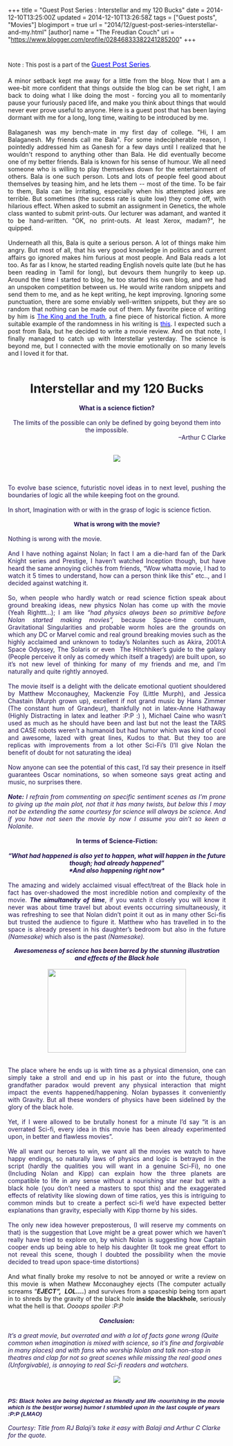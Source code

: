 +++
title = "Guest Post Series : Interstellar and my 120 Bucks"
date = 2014-12-10T13:25:00Z
updated = 2014-12-10T13:26:58Z
tags = ["Guest posts", "Movies"]
blogimport = true 
url = "2014/12/guest-post-series-interstellar-and-my.html"
[author]
	name = "The Freudian Couch"
	uri = "https://www.blogger.com/profile/02846833382241285200"
+++

<div dir="ltr" style="text-align: left;" trbidi="on">
<h1>
<span style="font-size: small; font-weight: normal;">Note : This post is a part of the&nbsp;</span><a href="http://adarsh89.blogspot.com/2014/09/guest-posts-series.html" style="font-size: medium; font-weight: normal;" target="_blank"><span style="color: blue;">Guest Post Series</span></a><span style="font-size: small; font-weight: normal;">.</span></h1>
<div>
<div style="text-align: justify;">
A minor setback kept me away for a little from the blog. Now that I am a wee-bit more confident that things outside the blog can be set right, I am back to doing what I like doing the most - forcing you all to momentarily pause your furiously paced life, and make you think about things that would never ever prove useful to anyone. Here is a guest post that has been laying dormant with me for a long, long time, waiting to be introduced by me.</div>
</div>
<div>
<div style="text-align: justify;">
<br /></div>
</div>
<div>
<div style="text-align: justify;">
Balaganesh was my bench-mate in my first day of college. "Hi, I am Balaganesh. My friends call me Bala". For some indecipherable reason, I pointedly addressed him as Ganesh for a few days until I realized that he wouldn't respond to anything other than Bala. He did eventually become one of my better friends. Bala is known for his sense of humour. We all need someone who is willing to play themselves down for the entertainment of others. Bala is one such person. Lots and lots of people feel good about themselves by teasing him, and he lets them -- most of the time. To be fair to them, Bala can be irritating, especially when his attempted jokes are terrible. But sometimes (the success rate is quite low) they come off, with hilarious effect. When asked to submit an assignment in Genetics, the whole class wanted to submit print-outs. Our lecturer was adamant, and wanted it to be hand-written. "OK, no print-outs. At least Xerox, madam?", he quipped.</div>
</div>
<div>
<div style="text-align: justify;">
<br /></div>
</div>
<div>
<div style="text-align: justify;">
Underneath all this, Bala is quite a serious person. A lot of things make him angry. But most of all, that his very good knowledge in politics and current affairs go ignored makes him furious at most people. And Bala reads a lot too. As far as I know, he started reading English novels quite late (but he has been reading in Tamil for long), but devours them hungrily to keep up. Around the time I started to blog, he too started his own blog, and we had an unspoken competition between us. He would write random snippets and send them to me, and as he kept writing, he kept improving. Ignoring some punctuation, there are some enviably well-written snippets, but they are so random that nothing can be made out of them. My favorite piece of writing by him is <span style="color: blue;"><a href="http://bala3108.blogspot.in/2013/06/the-king-and-truth.html" target="_blank"><span style="color: blue;">The King and the Truth</span></a>, </span>a fine piece of historical fiction. A more suitable example of the randomness in his writing is <a href="http://bala3108.blogspot.in/2014/02/the-great-fall-and-silence-that-follows.html?utm_source=feedburner&amp;utm_medium=feed&amp;utm_campaign=Feed:+CriticismBringsOutTheBest+(criticism+brings+out+the+best)" target="_blank"><span style="color: blue;">this</span></a>.&nbsp;I expected such a post from Bala, but he decided to write a movie review. And on that note, I finally managed to catch up with Interstellar yesterday. The science is beyond me, but I connected with the movie emotionally on so many levels and I loved it for that.<br />
<br />
<div style="text-align: center;">
<h1>
Interstellar and my 120 Bucks</h1>
</div>
</div>
</div>
<div align="center" class="MsoNormal" style="margin-bottom: 0.0001pt; text-align: center;">
<span style="color: #20124d;"><b>What is a science fiction?</b><span lang="EN-US" style="font-family: 'Arial Narrow', sans-serif; font-size: 10pt;"><o:p></o:p></span></span><br />
<span style="color: #20124d;"><b><br /></b></span>
<span style="color: #20124d; text-align: justify;">The limits of the possible can only be defined by going beyond them into the impossible.</span><b style="color: #20124d; text-align: justify;">&nbsp; &nbsp; &nbsp; &nbsp; &nbsp; &nbsp; &nbsp;&nbsp;</b><br />
<div style="text-align: right;">
&nbsp;<span style="color: #20124d; text-align: justify;">–Arthur C Clarke</span></div>
</div>
<div class="MsoNormal" style="margin-bottom: 0.0001pt; text-align: justify;">
<br /></div>
<div class="MsoNormal" style="margin-bottom: 0.0001pt; text-align: justify;">
<span lang="EN-US" style="font-family: 'Arial Narrow', sans-serif; font-size: 10pt;"><span style="color: #20124d;"><br /></span></span></div>
<div class="separator" style="clear: both; text-align: center;">
<a href="https://blogger.googleusercontent.com/img/b/R29vZ2xl/AVvXsEh6Ykb45CMlvIczOfTeJE487kPvYLWSrceL3zGEzmMtFlOOs9Y-Gd2hKSjvkZ8O5L8DHUiAlTbS8kL86SBRq4D3bHScwbwQ4lzF9NuNJ_ivdS0NvZXWW9wSdpgGOjKO7P98ki6-EjBnPWDa/s1600/interstillar.jpg" imageanchor="1" style="margin-left: 1em; margin-right: 1em;"><span style="color: #20124d;"><img border="0" src="https://blogger.googleusercontent.com/img/b/R29vZ2xl/AVvXsEh6Ykb45CMlvIczOfTeJE487kPvYLWSrceL3zGEzmMtFlOOs9Y-Gd2hKSjvkZ8O5L8DHUiAlTbS8kL86SBRq4D3bHScwbwQ4lzF9NuNJ_ivdS0NvZXWW9wSdpgGOjKO7P98ki6-EjBnPWDa/s1600/interstillar.jpg" /></span></a></div>
<div class="MsoNormal" style="margin-bottom: 0.0001pt; text-align: justify;">
<br /></div>
<div class="MsoNormal" style="margin-bottom: 0.0001pt; text-align: justify;">
<br /></div>
<div class="MsoNormal" style="margin-bottom: 0.0001pt; text-align: justify;">
<br /></div>
<div class="MsoNormal" style="margin-bottom: 0.0001pt; text-align: justify;">
<span style="color: #20124d;">To evolve base science, futuristic
novel ideas in to next level, pushing the boundaries of logic all the while
keeping foot on the ground.<o:p></o:p></span></div>
<div class="MsoNormal" style="margin-bottom: 0.0001pt; text-align: justify;">
<br /></div>
<div class="MsoNormal" style="margin-bottom: 0.0001pt; text-align: justify;">
<span style="color: #20124d;">In short, Imagination with or with in
the grasp of logic is science fiction.</span></div>
<div align="center" class="MsoNormal" style="margin-bottom: 0.0001pt; text-align: center;">
<br /></div>
<div align="center" class="MsoNormal" style="margin-bottom: 0.0001pt; text-align: center;">
<b><span lang="EN-US" style="font-size: 10pt;"><span style="color: #20124d;"><span style="font-family: inherit;">What is wrong with the movie?</span><o:p></o:p></span></span></b></div>
<div class="MsoNormal" style="margin-bottom: 0.0001pt; text-align: left;">
<br /></div>
<div class="MsoNormal" style="margin-bottom: 0.0001pt; text-align: justify;">
<span style="color: #20124d;">Nothing is wrong with the movie.<o:p></o:p></span></div>
<div class="MsoNormal" style="margin-bottom: 0.0001pt; text-align: justify;">
<br /></div>
<div class="MsoNormal" style="margin-bottom: 0.0001pt; text-align: justify;">
<span style="color: #20124d;">And I have nothing against Nolan; In fact
I am a die-hard fan of the Dark Knight series and Prestige, I haven’t watched
Inception though, but have heard the same annoying clichés&nbsp;from friends,
“Wow whatta movie, I had to watch it 5 times to understand, how can a person
think like this” etc.., and I decided against watching it.<o:p></o:p></span></div>
<div class="MsoNormal" style="margin-bottom: 0.0001pt; text-align: justify;">
<br /></div>
<div class="MsoNormal" style="margin-bottom: 0.0001pt; text-align: justify;">
<span style="color: #20124d;">So, when people who hardly watch or
read science fiction speak about ground breaking ideas, new physics Nolan has
come up with the movie (Yeah Righttt…); I am like <i>“had physics always been so primitive before Nolan started making
movies”, </i>because Space-time continuum, Gravitational Singularities and
probable worm holes are the grounds on which any DC or Marvel comic and real
ground breaking movies such as the highly acclaimed and unknown to today’s Nolanites
such as Akira, 2001:A Space Odyssey, The Solaris or even&nbsp;&nbsp;The
Hitchhiker’s guide to the galaxy (People perceive it only as comedy which
itself a tragedy)&nbsp;are built upon,&nbsp;so it’s not new level of thinking
for many of my friends and me, and I’m naturally and quite rightly annoyed.<o:p></o:p></span></div>
<div class="MsoNormal" style="margin-bottom: 0.0001pt; text-align: left;">
<br /></div>
<div class="MsoNormal" style="margin-bottom: 0.0001pt; text-align: justify;">
<span style="color: #20124d;">The movie itself is a delight with the delicate
emotional quotient shouldered by Matthew Mcconaughey, Mackenzie Foy (Little
Murph), and Jessica Chastain (Murph grown up), excellent if not grand music by
Hans Zimmer (The constant hum of Grandeur), thankfully not in latex-Anne
Hathaway (Highly Distracting in latex and leather :P:P :) ), Michael Caine who
wasn’t used as much as he should have been and last but not the least the TARS
and CASE robots weren’t a humanoid but had humor which was kind of cool and
awesome, lazed with great lines, Kudos to that. But they too are replicas with
improvements from a lot other Sci-Fi’s (I’ll give Nolan the benefit of doubt
for not saturating the idea)<o:p></o:p></span></div>
<div class="MsoNormal" style="margin-bottom: 0.0001pt; text-align: justify;">
<br /></div>
<div class="MsoNormal" style="margin-bottom: 0.0001pt; text-align: justify;">
<span style="color: #20124d;">Now anyone can see the potential of
this cast, I’d say their presence in itself guarantees Oscar nominations, so
when someone says great acting and music, no surprises there.<o:p></o:p></span></div>
<div class="MsoNormal" style="margin-bottom: 0.0001pt; text-align: justify;">
<br /></div>
<div class="MsoNormal" style="margin-bottom: 0.0001pt; text-align: justify;">
<span style="color: #20124d;"><b><i>Note:</i></b><i> I refrain from commenting on specific sentiment
scenes as I’m prone to giving up the main plot, not that it has many twists,
but below this I may not be extending the same courtesy for science will always
be science. And if you have not seen the movie by now I assume you ain’t so
keen a Nolanite.</i></span></div>
<div class="MsoNormal" style="margin-bottom: 0.0001pt; text-align: left;">
<br /></div>
<div align="center" class="MsoNormal" style="margin-bottom: 0.0001pt; text-align: center;">
<b><span style="color: #20124d;">In terms of Science-Fiction:</span></b></div>
<div class="MsoNormal" style="margin-bottom: 0.0001pt; text-align: left;">
<br /></div>
<div align="center" class="MsoNormal" style="margin-bottom: 0.0001pt; text-align: center;">
<b><i><span style="color: #20124d;">“What had happened is also yet
to happen, what will happen in the future though; had already happened”<o:p></o:p></span></i></b></div>
<div align="center" class="MsoNormal" style="margin-bottom: 0.0001pt; text-align: center;">
<b><i><span style="color: #20124d;">*And also happening right
now*</span></i></b></div>
<div class="MsoNormal" style="margin-bottom: 0.0001pt; text-align: left;">
<br /></div>
<div class="MsoNormal" style="margin-bottom: 0.0001pt; text-align: justify;">
<span style="color: #20124d;">The amazing
and widely acclaimed visual effect/treat of the Black hole in fact has
over-shadowed the most incredible notion and complexity of the movie. <b><i>The simultaneity of time</i></b>, if you
watch it closely you will know it never was about time travel but about events
occurring simultaneously, it was refreshing to see that Nolan didn’t point it
out as in many other Sci-fis but trusted the audience to figure it. Matthew
who has travelled in to the space is already present in his daughter’s bedroom
but also in the future<i> (Namesake) </i>which also is the past <i>(Namesake).</i></span></div>
<div class="MsoNormal" style="margin-bottom: 0.0001pt; text-align: justify;">
<i><span lang="EN-US" style="font-family: 'Arial Narrow', sans-serif; font-size: 10pt;"><span style="color: #20124d;">&nbsp;&nbsp;&nbsp;&nbsp;&nbsp;&nbsp;&nbsp;&nbsp;&nbsp;&nbsp;&nbsp;&nbsp;&nbsp;&nbsp;&nbsp;&nbsp;&nbsp;&nbsp;&nbsp;&nbsp;&nbsp;&nbsp;&nbsp;&nbsp;&nbsp;&nbsp;&nbsp;&nbsp;&nbsp;&nbsp;&nbsp;&nbsp; <o:p></o:p></span></span></i></div>
<div style="text-align: left;">
</div>
<div align="center" class="MsoNormal" style="margin-bottom: 0.0001pt; text-align: center;">
<b><i><span style="color: #20124d;">Awesomeness of science has been barred by the stunning
illustration and effects of the Black hole</span></i></b></div>
<div align="center" class="MsoNormal" style="margin-bottom: 0.0001pt; text-align: center;">
<b><i><span style="color: #20124d;"><br /></span></i></b></div>
<div class="separator" style="clear: both; text-align: center;">
<a href="https://blogger.googleusercontent.com/img/b/R29vZ2xl/AVvXsEhlRrgTBWVWK04F2suGMgjZgYPYYmYJ3MXUEEZ7Yy_SAAz0JpHKGPPMUGbCcEwwS8vhG54TFnRPbR7o8XR2ne7mLJnbhTNb-_JGd_Fn-i7sYre8wnTGgbPUgnNo8hj5US0416ltw82F_cLX/s1600/interstellar2.jpg" imageanchor="1" style="margin-left: 1em; margin-right: 1em;"><span style="color: #20124d;"><img border="0" src="https://blogger.googleusercontent.com/img/b/R29vZ2xl/AVvXsEhlRrgTBWVWK04F2suGMgjZgYPYYmYJ3MXUEEZ7Yy_SAAz0JpHKGPPMUGbCcEwwS8vhG54TFnRPbR7o8XR2ne7mLJnbhTNb-_JGd_Fn-i7sYre8wnTGgbPUgnNo8hj5US0416ltw82F_cLX/s1600/interstellar2.jpg" height="193" width="320" /></span></a></div>
<div align="center" class="MsoNormal" style="margin-bottom: 0.0001pt; text-align: center;">
<b><i><span lang="EN-US" style="font-family: 'Arial Narrow', sans-serif; font-size: 10pt;"><span style="color: #20124d;"><br /></span></span></i></b></div>
<div align="center" class="MsoNormal" style="margin-bottom: 0.0001pt; text-align: center;">
<b><i><span style="color: #20124d;"><br /></span></i></b></div>
<div class="MsoNormal" style="margin-bottom: 0.0001pt; text-align: justify;">
<span style="color: #20124d;">The place
where he ends up is with time as a physical dimension, one can simply take a
stroll and end up in his past or into the future, though grandfather paradox
would prevent any physical interaction that might impact the events happened/happening. Nolan bypasses it conveniently with Gravity. But all these wonders of physics
have been sidelined by the glory of the black hole.<o:p></o:p></span></div>
<div class="MsoNormal" style="margin-bottom: 0.0001pt; text-align: justify;">
<span style="color: #20124d;">&nbsp;&nbsp;&nbsp;&nbsp;&nbsp;&nbsp;&nbsp;&nbsp;&nbsp;&nbsp;&nbsp;&nbsp;&nbsp;&nbsp;&nbsp;&nbsp;&nbsp;&nbsp;&nbsp;&nbsp;&nbsp;&nbsp;&nbsp;&nbsp;&nbsp;&nbsp;&nbsp;&nbsp; <o:p></o:p></span></div>
<div class="MsoNormal" style="margin-bottom: 0.0001pt; text-align: justify;">
<span style="color: #20124d;">Yet, if I were allowed to be brutally
honest for a minute I’d say “it is an overrated Sci-fi, every idea in this
movie has been already experimented upon, in better and flawless movies”.</span><span lang="EN-US" style="font-family: 'Arial Narrow', sans-serif; font-size: 10pt;"><o:p></o:p></span></div>
<div class="MsoNormal" style="margin-bottom: 0.0001pt; text-align: justify;">
<br /></div>
<div class="MsoNormal" style="margin-bottom: 0.0001pt; text-align: justify;">
<span style="color: #20124d;">We all want our heroes to win, we want
all the movies we watch to have happy endings, so naturally laws of physics and
logic is betrayed in the script (hardly the qualities you will want in a
genuine Sci-Fi), no one (Including Nolan and Kipp) can explain how the three
planets are compatible to life in any sense without a nourishing star near but
with a black hole (you don’t need a masters to spot this) and the exaggerated
effects of relativity like slowing down of time ratios, yes this is intriguing
to common minds but to create a perfect sci-fi we’d have expected better
explanations than gravity, especially with Kipp thorne by his sides.</span></div>
<div class="MsoNormal" style="margin-bottom: 0.0001pt; text-align: justify;">
<br /></div>
<div class="MsoNormal" style="margin-bottom: 0.0001pt; text-align: justify;">
<span style="color: #20124d;">The only new idea however preposterous,
(I will reserve my comments on that) is the suggestion that Love might be a
great power which we haven’t really have tried to explore on, by which Nolan is
suggesting how Captain cooper ends up being able to help his daughter (It took
me great effort to not reveal this scene, though I doubted the possibility when
the movie decided to tread upon space-time distortions)<o:p></o:p></span></div>
<div class="MsoNormal" style="margin-bottom: 0.0001pt; text-align: justify;">
<br /></div>
<div class="MsoNormal" style="margin-bottom: 0.0001pt; text-align: justify;">
And what finally broke my resolve to
not be annoyed or write a review on this movie is when Mathew Mcconaughey
ejects (The computer actually screams “<b><i>EJECT”,&nbsp;&nbsp;LOL….</i></b>)
and survives from a spaceship being torn apart in to shreds by the gravity of
the black hole&nbsp;<b>inside the blackhole</b>, seriously what the hell is
that.&nbsp;<i>Oooops spoiler :P:P</i></div>
<div align="center" class="MsoNormal" style="margin-bottom: 0.0001pt; text-align: center;">
<br /></div>
<div align="center" class="MsoNormal" style="margin-bottom: 0.0001pt; text-align: center;">
<b><i><span style="color: #20124d;">Conclusion:<o:p></o:p></span></i></b></div>
<div align="center" class="MsoNormal" style="margin-bottom: 0.0001pt; text-align: center;">
<br /></div>
<div align="center" class="MsoNormal" style="margin-bottom: 0.0001pt; text-align: center;">
</div>
<div class="MsoNormal" style="margin-bottom: 0.0001pt; text-align: left;">
<i><span style="color: #20124d;">It’s a great movie, but overrated and with a lot of facts gone
wrong (Quite common when imagination is mixed with science, so it’s fine and
forgivable in many places) and with fans who worship Nolan and talk non-stop in
theatres and clap for not so great scenes while missing the real good ones
(Unforgivable), is annoying to real Sci-fi readers and watchers.<o:p></o:p></span></i></div>
<div class="MsoNormal" style="margin-bottom: 0.0001pt; text-align: left;">
<i><span style="color: #20124d;"><br /></span></i></div>
<div class="separator" style="clear: both; text-align: center;">
<a href="http://4.bp.blogspot.com/-rDxI7m-AT04/VIXd-8p31sI/AAAAAAAAFlc/E0P1J6cpHS0/s1600/interstellar3.jpg" imageanchor="1" style="margin-left: 1em; margin-right: 1em;"><span style="color: #20124d;"><img border="0" src="http://4.bp.blogspot.com/-rDxI7m-AT04/VIXd-8p31sI/AAAAAAAAFlc/E0P1J6cpHS0/s1600/interstellar3.jpg" /></span></a></div>
<div class="MsoNormal" style="margin-bottom: 0.0001pt; text-align: left;">
<i><span style="color: #20124d;"><br /></span></i></div>
<div class="MsoNormal" style="margin-bottom: 0.0001pt; text-align: left;">
<i><span style="color: #20124d;"><br /></span></i></div>
<div class="MsoNormal" style="margin-bottom: 0.0001pt; text-align: left;">
<b><i><span lang="EN-US" style="font-family: 'Arial Narrow', sans-serif; font-size: 10pt;"><span style="color: #20124d;">PS: Black holes are being depicted as friendly and life
-nourishing in the movie which is the best(or worse) humor I stumbled upon in
the last couple of years :P:P&nbsp;(LMAO)</span></span></i></b></div>
<div class="MsoNormal" style="margin-bottom: 0.0001pt; text-align: left;">
<br /></div>
<div class="MsoNormal" style="margin-bottom: 0.0001pt; text-align: left;">
</div>
<div class="MsoNormal" style="line-height: 12.65pt; text-align: left;">
<i><span style="color: #20124d;">Courtesy:
Title from RJ Balaji’s take it easy with Balaji and Arthur C Clarke for the
quote.<span style="color: #222222;"><o:p></o:p></span></span></i></div>
</div>

